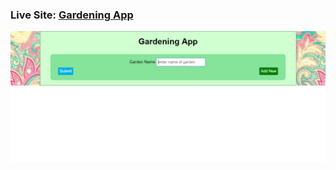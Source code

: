 ### __Live Site:__ [Gardening App](https://gardening-client.herokuapp.com/)
![ScreenShot](src/first-screen.png)
